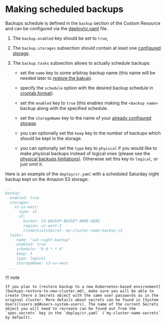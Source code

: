 # Making scheduled backups

Backups schedule is defined in the `backup` section of the Custom
Resource and can be configured via the
[deploy/cr.yaml](https://github.com/percona/percona-server-mongodb-operator/blob/main/deploy/cr.yaml)
file.

1. The `backup.enabled` key should be set to `true`,

2. The `backup.storages` subsection should contain at least one [configured storage](backups-storage.md).

3. The `backup.tasks` subsection allows to actually schedule backups:

    * set the `name` key to some arbitray backup name (this name will be needed
        later to [restore the bakup](backups-restore.md)).

    * specify the `schedule` option with the desired backup schedule 
    in [crontab format](https://en.wikipedia.org/wiki/Cron)).

    * set the `enabled` key to `true` (this enables making the `<backup name>`
        backup along with the specified schedule.

    * set the `storageName` key to the name of your [already configured storage](backups-storage.md).

    * you can optionally set the `keep` key to the number of backups which
       should be kept in the storage.

    * you can optionally set the `type` key to `physical` if you would like to
       make physical backups instead of logical ones (please see the
       [physical backups limitations](backups.md#physical)). Otherwise set
       this key to `logical`, or just omit it.

Here is an example of the `deploy/cr.yaml` with a scheduled Saturday night
backup kept on the Amazon S3 storage:

```yaml
...
backup:
  enabled: true
  storages:
    s3-us-west:
      type: s3
      s3:
        bucket: S3-BACKUP-BUCKET-NAME-HERE
        region: us-west-2
        credentialsSecret: my-cluster-name-backup-s3
  tasks:
   - name: "sat-night-backup"
     enabled: true
     schedule: "0 0 * * 6"
     keep: 3
     type: logical
     storageName: s3-us-west
  ...
```

!!! note

    If you plan to [restore backup to a new Kubernetes-based environment](backups-restore-to-new-cluster.md), make sure you will be able to create there a Secrets object with the same user passwords as in the original cluster. More details about secrets can be found in [System Users](users.md#users-system-users). The name of the current Secrets object you will need to recreate can be found out from the `spec.secrets` key in the `deploy/cr.yaml` (`my-cluster-name-secrets` by default).

